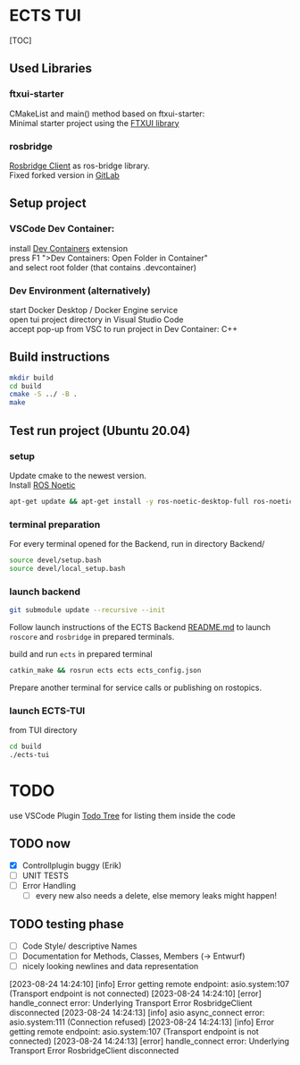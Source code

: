 # ECTS TUI
[TOC]

## Used Libraries

### ftxui-starter
CMakeList and main() method based on ftxui-starter:  
Minimal starter project using the [FTXUI library](https://github.com/ArthurSonzogni/ftxui)

### rosbridge
[Rosbridge Client](https://github.com/antoniocoratelli/rosbridge_client_cpp/tree/v2018/) as ros-bridge library. <br>
Fixed forked version in [GitLab](https://git.scc.kit.edu/pse-robot-monitoring/rosbridge_client_cpp.git)

## Setup project

### VSCode Dev Container:
install [Dev Containers](https://marketplace.visualstudio.com/items?itemName=ms-vscode-remote.remote-containers) extension <br>
press F1 ">Dev Containers: Open Folder in Container" <br>
and select root folder (that contains .devcontainer)

### Dev Environment (alternatively)
start Docker Desktop / Docker Engine service <br>
open tui project directory in Visual Studio Code <br>
accept pop-up from VSC to run project in Dev Container: C++

## Build instructions
```bash
mkdir build
cd build
cmake -S ../ -B .
make
```

## Test run project (Ubuntu 20.04)
### setup
Update cmake to the newest version. <br>
Install [ROS Noetic](http://wiki.ros.org/noetic/Installation/Ubuntu) <br>
```bash
apt-get update && apt-get install -y ros-noetic-desktop-full ros-noetic-rosbridge-server ros-noetic-catkin gdb iproute2 wireless-tools neovim 
```

### terminal preparation
For every terminal opened for the Backend, run in directory Backend/
```bash
source devel/setup.bash
source devel/local_setup.bash
```

### launch backend
```bash
git submodule update --recursive --init
```
Follow launch instructions of the ECTS Backend [README.md](https://git.scc.kit.edu/pse-robot-monitoring/pse/-/blob/main/README.md) to launch `roscore` and `rosbridge` in prepared terminals. <br>

build and run `ects` in prepared terminal
```bash
catkin_make && rosrun ects ects ects_config.json
```
Prepare another terminal for service calls or publishing on rostopics.

### launch ECTS-TUI
from TUI directory
```bash
cd build
./ects-tui
```

# TODO
use VSCode Plugin [Todo Tree](https://marketplace.visualstudio.com/items?itemName=Gruntfuggly.todo-tree) for listing them inside the code
## TODO now
- [x] Controllplugin buggy (Erik)
- [ ] UNIT TESTS
- [ ] Error Handling
  - [ ] every new also needs a delete, else memory leaks might happen!

## TODO testing phase
- [ ] Code Style/ descriptive Names
- [ ] Documentation for Methods, Classes, Members (-> Entwurf)
- [ ] nicely looking newlines and data representation

[2023-08-24 14:24:10] [info] Error getting remote endpoint: asio.system:107 (Transport endpoint is not connected)
[2023-08-24 14:24:10] [error] handle_connect error: Underlying Transport Error  RosbridgeClient disconnected 
[2023-08-24 14:24:13] [info] asio async_connect error: asio.system:111 (Connection refused) 
[2023-08-24 14:24:13] [info] Error getting remote endpoint: asio.system:107 (Transport endpoint is not connected)
[2023-08-24 14:24:13] [error] handle_connect error: Underlying Transport Error RosbridgeClient disconnected  